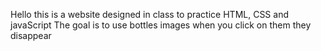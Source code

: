 Hello this is a website designed in class to practice HTML, CSS and javaScript
The goal is to use bottles images when you click on them they disappear 
